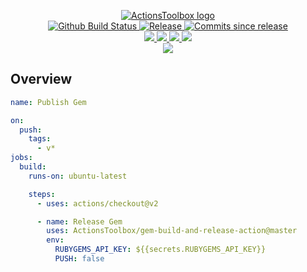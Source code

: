 <p align="center">
    <a href="https://github.com/ActionsToolbox/">
        <img src="https://cdn.wolfsoftware.com/assets/images/github/organisations/actionstoolbox/black-and-white-circle-256.png" alt="ActionsToolbox logo" />
    </a>
    <br />
    <a href="https://github.com/ActionsToolbox/gem-build-and-release-action/actions/workflows/cicd-pipeline.yml">
        <img src="https://img.shields.io/github/workflow/status/ActionsToolbox/gem-build-and-release-action/CICD%20Pipeline/master?style=for-the-badge" alt="Github Build Status">
    </a>
    <a href="https://github.com/ActionsToolbox/gem-build-and-release-action/releases/latest">
        <img src="https://img.shields.io/github/v/release/ActionsToolbox/gem-build-and-release-action?color=blue&label=Latest%20Release&style=for-the-badge" alt="Release">
    </a>
    <a href="https://github.com/ActionsToolbox/gem-build-and-release-action/releases/latest">
        <img src="https://img.shields.io/github/commits-since/ActionsToolbox/gem-build-and-release-action/latest.svg?color=blue&style=for-the-badge" alt="Commits since release">
    </a>
    <br />
    <a href=".github/CODE_OF_CONDUCT.md">
        <img src="https://img.shields.io/badge/Code%20of%20Conduct-blue?style=for-the-badge" />
    </a>
    <a href=".github/CONTRIBUTING.md">
        <img src="https://img.shields.io/badge/Contributing-blue?style=for-the-badge" />
    </a>
    <a href=".github/SECURITY.md">
        <img src="https://img.shields.io/badge/Report%20Security%20Concern-blue?style=for-the-badge" />
    </a>
    <a href="https://github.com/ActionsToolbox/gem-build-and-release-action/issues">
        <img src="https://img.shields.io/badge/Get%20Support-blue?style=for-the-badge" />
    </a>
    <br />
    <a href="https://wolfsoftware.com/">
        <img src="https://img.shields.io/badge/Created%20by%20Wolf%20Software-blue?style=for-the-badge" />
    </a>
</p>

## Overview

```yaml
name: Publish Gem

on:
  push:
    tags:
      - v*
jobs:
  build:
    runs-on: ubuntu-latest

    steps:
      - uses: actions/checkout@v2

      - name: Release Gem
        uses: ActionsToolbox/gem-build-and-release-action@master
        env:
          RUBYGEMS_API_KEY: ${{secrets.RUBYGEMS_API_KEY}}
          PUSH: false
```
